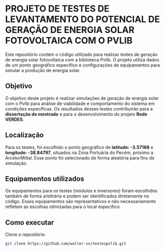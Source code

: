# PROJETO DE TESTES DE LEVANTAMENTO DO POTENCIAL DE GERAÇÃO DE ENERGIA SOLAR FOTOVOLTAICA COM O PVLIB

Este repositório contém o código utilizado para realizar testes de geração de energia solar fotovoltaica com a biblioteca Pvlib. O projeto utiliza dados de um ponto geográfico específico e configurações de equipamentos para simular a produção de energia solar.

## Objetivo

O objetivo deste projeto é realizar simulações de geração de energia solar com o Pvlib para análise de viabilidade e comportamento do sistema em condições específicas. Os resultados desses testes contribuirão para a **dissertação de mestrado** e para o desenvolvimento do projeto **Rede VERDES**.

## Localização

Para os testes, foi escolhido o ponto geográfico de **latitude: -3.57168** e **longitude: -38.84797**, situados na Zona Portuária do Pecém, próximo a ArcelorMittal. Esse ponto foi selecionado de forma aleatória para fins de simulação.

## Equipamentos utilizados

Os equipamentos para os testes (módulos e inversores) foram escolhidos também de forma arbitrária e podem ser identificados diretamente no código. Esses equipamentos são representativos e não necessariamente refletem as escolhas otimizadas para o local específico.

## Como executar

Clone o repositório:
```bash
git clone https://github.com/walter-vs/testespvlib.git
